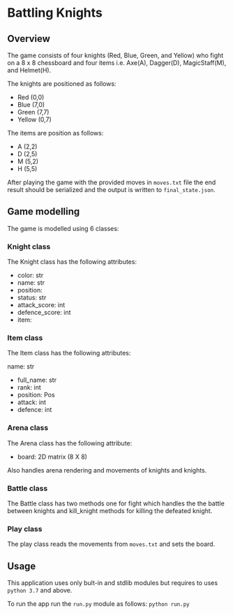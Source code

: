 # Battling Knights

## Overview

The game consists of four knights (Red, Blue, Green, and Yellow) who fight on a 8 x 8 chessboard and four items i.e. Axe(A), Dagger(D), MagicStaff(M), and Helmet(H).

The knights are positioned as follows:

- Red (0,0)
- Blue (7,0)
- Green (7,7)
- Yellow (0,7)

The items are position as follows:

- A (2,2)
- D (2,5)
- M (5,2)
- H (5,5)

After playing the game with the provided moves in `moves.txt` file the end result should be serialized and the output is written to `final_state.json`.

## Game modelling

The game is modelled using 6 classes:

### Knight class

The Knight class has the following attributes:

- color: str
- name: str
- position: <Pos>
- status: str 
- attack_score: int
- defence_score: int
- item: <Item>

### Item class

The Item class has the following attributes:

name: str
- full_name: str 
- rank: int
- position: Pos
- attack: int 
- defence: int

### Arena class

The Arena class has the following attribute:

- board: 2D matrix (8 X 8)

Also handles arena rendering and movements of knights and knights.

### Battle class 

The Battle class has two methods one for fight which handles the the battle between knights and kill_knight methods for killing the defeated knight.

### Play class

The play class reads the movements from   `moves.txt` and sets the board.

## Usage

This application uses only bult-in and stdlib modules but requires to uses `python 3.7` and above.

To run the app run the `run.py` module as follows:
    `python run.py`


